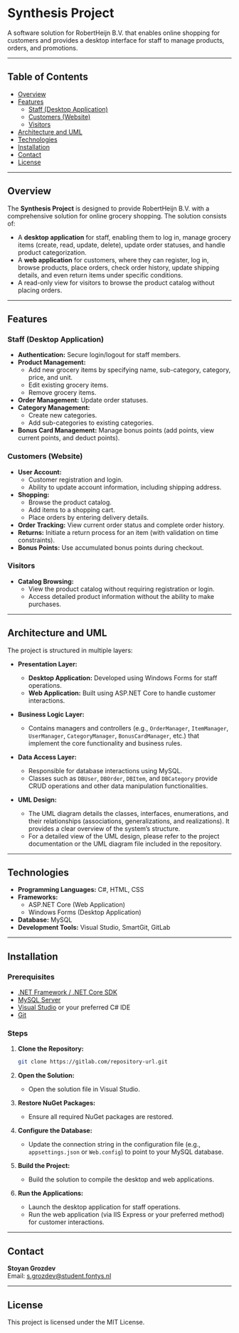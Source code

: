 # Synthesis Project

A software solution for RobertHeijn B.V. that enables online shopping for customers and provides a desktop interface for staff to manage products, orders, and promotions.

---

## Table of Contents

- [Overview](#overview)
- [Features](#features)
  - [Staff (Desktop Application)](#staff-desktop-application)
  - [Customers (Website)](#customers-website)
  - [Visitors](#visitors)
- [Architecture and UML](#Architecture-and-UML)
- [Technologies](#Technologies)
- [Installation](#Installation)
- [Contact](#contact)
- [License](#license)

---

## Overview

The **Synthesis Project** is designed to provide RobertHeijn B.V. with a comprehensive solution for online grocery shopping. The solution consists of:

- A **desktop application** for staff, enabling them to log in, manage grocery items (create, read, update, delete), update order statuses, and handle product categorization.
- A **web application** for customers, where they can register, log in, browse products, place orders, check order history, update shipping details, and even return items under specific conditions.
- A read-only view for visitors to browse the product catalog without placing orders.

---

## Features

### Staff (Desktop Application)

- **Authentication:** Secure login/logout for staff members.
- **Product Management:** 
  - Add new grocery items by specifying name, sub-category, category, price, and unit.
  - Edit existing grocery items.
  - Remove grocery items.
- **Order Management:** Update order statuses.
- **Category Management:** 
  - Create new categories.
  - Add sub-categories to existing categories.
- **Bonus Card Management:** Manage bonus points (add points, view current points, and deduct points).

### Customers (Website)

- **User Account:** 
  - Customer registration and login.
  - Ability to update account information, including shipping address.
- **Shopping:** 
  - Browse the product catalog.
  - Add items to a shopping cart.
  - Place orders by entering delivery details.
- **Order Tracking:** View current order status and complete order history.
- **Returns:** Initiate a return process for an item (with validation on time constraints).
- **Bonus Points:** Use accumulated bonus points during checkout.

### Visitors

- **Catalog Browsing:** 
  - View the product catalog without requiring registration or login.
  - Access detailed product information without the ability to make purchases.

---

## Architecture and UML

The project is structured in multiple layers:

- **Presentation Layer:**
  - **Desktop Application:** Developed using Windows Forms for staff operations.
  - **Web Application:** Built using ASP.NET Core to handle customer interactions.
  
- **Business Logic Layer:**
  - Contains managers and controllers (e.g., `OrderManager`, `ItemManager`, `UserManager`, `CategoryManager`, `BonusCardManager`, etc.) that implement the core functionality and business rules.
  
- **Data Access Layer:**
  - Responsible for database interactions using MySQL.
  - Classes such as `DBUser`, `DBOrder`, `DBItem`, and `DBCategory` provide CRUD operations and other data manipulation functionalities.
  
- **UML Design:**
  - The UML diagram details the classes, interfaces, enumerations, and their relationships (associations, generalizations, and realizations). It provides a clear overview of the system’s structure.
  - For a detailed view of the UML design, please refer to the project documentation or the UML diagram file included in the repository.

---

## Technologies

- **Programming Languages:** C#, HTML, CSS
- **Frameworks:** 
  - ASP.NET Core (Web Application)
  - Windows Forms (Desktop Application)
- **Database:** MySQL
- **Development Tools:** Visual Studio, SmartGit, GitLab

---

## Installation

### Prerequisites

- [.NET Framework / .NET Core SDK](https://dotnet.microsoft.com/download)
- [MySQL Server](https://dev.mysql.com/downloads/)
- [Visual Studio](https://visualstudio.microsoft.com/) or your preferred C# IDE
- [Git](https://git-scm.com/)

### Steps

1. **Clone the Repository:**

   ```bash
   git clone https://gitlab.com/repository-url.git
   ```

2. **Open the Solution:**
   - Open the solution file in Visual Studio.

3. **Restore NuGet Packages:**
   - Ensure all required NuGet packages are restored.

4. **Configure the Database:**
   - Update the connection string in the configuration file (e.g., `appsettings.json` or `Web.config`) to point to your MySQL database.

5. **Build the Project:**
   - Build the solution to compile the desktop and web applications.

6. **Run the Applications:**
   - Launch the desktop application for staff operations.
   - Run the web application (via IIS Express or your preferred method) for customer interactions.

---

## Contact

**Stoyan Grozdev**  
Email: [s.grozdev@student.fontys.nl](mailto:s.grozdev@student.fontys.nl)

---

## License

This project is licensed under the MIT License.

